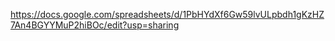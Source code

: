 https://docs.google.com/spreadsheets/d/1PbHYdXf6Gw59lvULpbdh1gKzHZ7An4BGYYMuP2hiBOc/edit?usp=sharing

